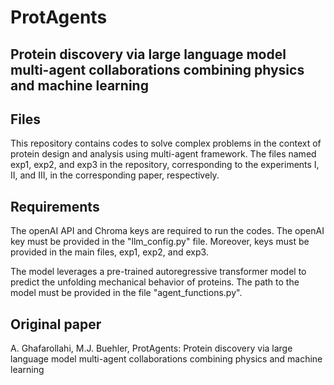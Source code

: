 # ProtAgents
## Protein discovery via large language model multi-agent collaborations combining physics and machine learning

## Files
This repository contains codes to solve complex problems in the context of protein design and analysis using multi-agent framework. The files named exp1, exp2, and exp3 in the repository, corresponding to the experiments I, II, and III, in the corresponding paper, respectively.   

## Requirements
The openAI API and Chroma keys are required to run the codes. The openAI key must be provided in the "llm_config.py" file. Moreover, keys must be provided in the main files, exp1, exp2, and exp3. 

The model leverages a pre-trained autoregressive transformer model to predict the unfolding mechanical behavior of proteins. The path to the model must be provided in the file "agent_functions.py".

## Original paper
A. Ghafarollahi, M.J. Buehler, ProtAgents: Protein discovery via large language model multi-agent collaborations combining physics and machine learning

